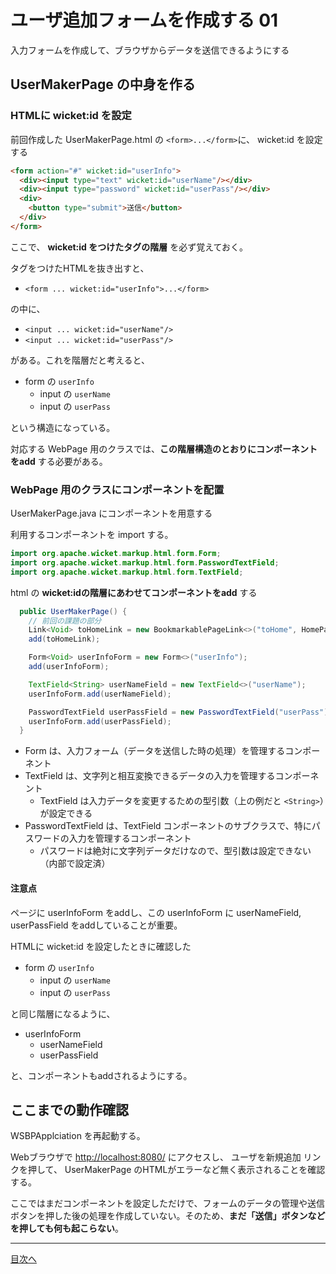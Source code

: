 # ユーザ追加フォームを作成する 01

入力フォームを作成して、ブラウザからデータを送信できるようにする

## UserMakerPage の中身を作る

### HTMLに wicket:id を設定

前回作成した UserMakerPage.html の `<form>...</form>`に、 wicket:id を設定する

```html
<form action="#" wicket:id="userInfo">
  <div><input type="text" wicket:id="userName"/></div>
  <div><input type="password" wicket:id="userPass"/></div>
  <div>
    <button type="submit">送信</button>
  </div>
</form>
```

ここで、 **wicket:id をつけたタグの階層** を必ず覚えておく。

タグをつけたHTMLを抜き出すと、 

- `<form ... wicket:id="userInfo">...</form>` 

の中に、

- `<input ... wicket:id="userName"/>`
- `<input ... wicket:id="userPass"/>` 

がある。これを階層だと考えると、

- form の `userInfo`
    - input の `userName`
    - input の `userPass`

という構造になっている。

対応する WebPage 用のクラスでは、**この階層構造のとおりにコンポーネントをadd** する必要がある。

### WebPage 用のクラスにコンポーネントを配置

UserMakerPage.java にコンポーネントを用意する

利用するコンポーネントを import する。

```java
import org.apache.wicket.markup.html.form.Form;
import org.apache.wicket.markup.html.form.PasswordTextField;
import org.apache.wicket.markup.html.form.TextField;
```

html の **wicket:idの階層にあわせてコンポーネントをadd** する

```java
  public UserMakerPage() {
    // 前回の課題の部分
    Link<Void> toHomeLink = new BookmarkablePageLink<>("toHome", HomePage.class);
    add(toHomeLink);

    Form<Void> userInfoForm = new Form<>("userInfo");
    add(userInfoForm);

    TextField<String> userNameField = new TextField<>("userName");
    userInfoForm.add(userNameField);

    PasswordTextField userPassField = new PasswordTextField("userPass");
    userInfoForm.add(userPassField);
  }
```

- Form は、入力フォーム（データを送信した時の処理）を管理するコンポーネント
- TextField は、文字列と相互変換できるデータの入力を管理するコンポーネント
    - TextField は入力データを変更するための型引数（上の例だと `<String>`）が設定できる
- PasswordTextField は、TextField コンポーネントのサブクラスで、特にパスワードの入力を管理するコンポーネント
    - パスワードは絶対に文字列データだけなので、型引数は設定できない（内部で設定済）

#### 注意点

ページに userInfoForm をaddし、この userInfoForm に userNameField, userPassField をaddしていることが重要。

HTMLに wicket:id を設定したときに確認した

- form の `userInfo`
    - input の `userName`
    - input の `userPass`

と同じ階層になるように、

- userInfoForm
    - userNameField
    - userPassField

と、コンポーネントもaddされるようにする。

## ここまでの動作確認

WSBPApplciation を再起動する。

Webブラウザで [http://localhost:8080/](http://localhost:8080/) にアクセスし、 ユーザを新規追加 リンクを押して、 UserMakerPage のHTMLがエラーなど無く表示されることを確認する。

ここではまだコンポーネントを設定しただけで、フォームのデータの管理や送信ボタンを押した後の処理を作成していない。そのため、**まだ「送信」ボタンなどを押しても何も起こらない**。

----

[目次へ](../../README.md)
